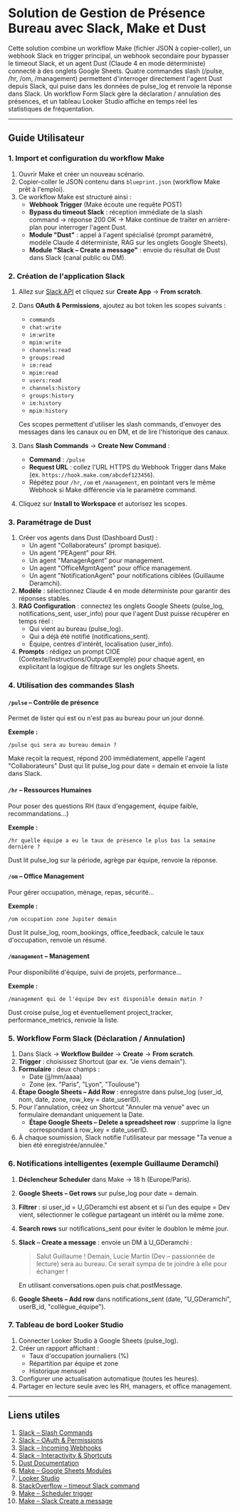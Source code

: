 # Solution de Gestion de Présence Bureau avec Slack, Make et Dust

Cette solution combine un workflow Make (fichier JSON à copier-coller), un webhook Slack en trigger principal, un webhook secondaire pour bypasser le timeout Slack, et un agent Dust (Claude 4 en mode déterministe) connecté à des onglets Google Sheets. Quatre commandes slash (/pulse, /hr, /om, /management) permettent d'interroger directement l'agent Dust depuis Slack, qui puise dans les données de pulse_log et renvoie la réponse dans Slack. Un workflow Form Slack gère la déclaration / annulation des présences, et un tableau Looker Studio affiche en temps réel les statistiques de fréquentation.

---

## Guide Utilisateur

### 1. Import et configuration du workflow Make

1. Ouvrir Make et créer un nouveau scénario.
2. Copier-coller le JSON contenu dans `blueprint.json` (workflow Make prêt à l'emploi).
3. Ce workflow Make est structuré ainsi :
   - **Webhook Trigger** (Make écoute une requête POST)
   - **Bypass du timeout Slack** : réception immédiate de la slash command → réponse 200 OK → Make continue de traiter en arrière-plan pour interroger l'agent Dust.
   - **Module "Dust"** : appel à l'agent spécialisé (prompt paramétré, modèle Claude 4 déterministe, RAG sur les onglets Google Sheets).
   - **Module "Slack – Create a message"** : envoie du résultat de Dust dans Slack (canal public ou DM).

### 2. Création de l'application Slack

1. Allez sur [Slack API](https://api.slack.com/apps) et cliquez sur **Create App** → **From scratch**.
2. Dans **OAuth & Permissions**, ajoutez au bot token les scopes suivants :
   - `commands`
   - `chat:write`
   - `im:write`
   - `mpim:write`
   - `channels:read`
   - `groups:read`
   - `im:read`
   - `mpim:read`
   - `users:read`
   - `channels:history`
   - `groups:history`
   - `im:history`
   - `mpim:history`

   Ces scopes permettent d'utiliser les slash commands, d'envoyer des messages dans les canaux ou en DM, et de lire l'historique des canaux.

3. Dans **Slash Commands** → **Create New Command** :
   - **Command** : `/pulse`
   - **Request URL** : collez l'URL HTTPS du Webhook Trigger dans Make (ex. `https://hook.make.com/abcdef123456`).
   - Répétez pour `/hr`, `/om` et `/management`, en pointant vers le même Webhook si Make différencie via le paramètre command.
4. Cliquez sur **Install to Workspace** et autorisez les scopes.

### 3. Paramétrage de Dust

1. Créer vos agents dans Dust (Dashboard Dust) :
   - Un agent "Collaborateurs" (prompt basique).
   - Un agent "PEAgent" pour RH.
   - Un agent "ManagerAgent" pour management.
   - Un agent "OfficeMgmtAgent" pour office management.
   - Un agent "NotificationAgent" pour notifications ciblées (Guillaume Deramchi).
2. **Modèle** : sélectionnez Claude 4 en mode déterministe pour garantir des réponses stables.
3. **RAG Configuration** : connectez les onglets Google Sheets (pulse_log, notifications_sent, user_info) pour que l'agent Dust puisse récupérer en temps réel :
   - Qui vient au bureau (pulse_log).
   - Qui a déjà été notifié (notifications_sent).
   - Équipe, centres d'intérêt, localisation (user_info).
4. **Prompts** : rédigez un prompt CIOE (Contexte/Instructions/Output/Exemple) pour chaque agent, en explicitant la logique de filtrage sur les onglets Sheets.

### 4. Utilisation des commandes Slash

#### `/pulse` – Contrôle de présence
Permet de lister qui est ou n'est pas au bureau pour un jour donné.

**Exemple :**
```
/pulse qui sera au bureau demain ?
```

Make reçoit la request, répond 200 immédiatement, appelle l'agent "Collaborateurs" Dust qui lit pulse_log pour date = demain et envoie la liste dans Slack.

#### `/hr` – Ressources Humaines
Pour poser des questions RH (taux d'engagement, équipe faible, recommandations…)

**Exemple :**
```
/hr quelle équipe a eu le taux de présence le plus bas la semaine dernière ?
```

Dust lit pulse_log sur la période, agrège par équipe, renvoie la réponse.

#### `/om` – Office Management
Pour gérer occupation, ménage, repas, sécurité…

**Exemple :**
```
/om occupation zone Jupiter demain
```

Dust lit pulse_log, room_bookings, office_feedback, calcule le taux d'occupation, renvoie un résumé.

#### `/management` – Management
Pour disponibilité d'équipe, suivi de projets, performance…

**Exemple :**
```
/management qui de l'équipe Dev est disponible demain matin ?
```

Dust croise pulse_log et éventuellement project_tracker, performance_metrics, renvoie la liste.

### 5. Workflow Form Slack (Déclaration / Annulation)

1. Dans Slack → **Workflow Builder** → **Create** → **From scratch**.
2. **Trigger** : choisissez Shortcut (par ex. "Je viens demain").
3. **Formulaire** : deux champs :
   - Date (jj/mm/aaaa)
   - Zone (ex. "Paris", "Lyon", "Toulouse")
4. **Étape Google Sheets – Add Row** : enregistre dans pulse_log (user_id, nom, date, zone, row_key = date_userID).
5. Pour l'annulation, créez un Shortcut "Annuler ma venue" avec un formulaire demandant uniquement la Date.
   - **Étape Google Sheets – Delete a spreadsheet row** : supprime la ligne correspondant à row_key = date_userID.
6. À chaque soumission, Slack notifie l'utilisateur par message "Ta venue a bien été enregistrée/annulée."

### 6. Notifications intelligentes (exemple Guillaume Deramchi)

1. **Déclencheur Scheduler** dans Make → 18 h (Europe/Paris).
2. **Google Sheets – Get rows** sur pulse_log pour date = demain.
3. **Filtrer** : si user_id = U_GDeramchi est absent et si l'un des equipe = Dev vient, sélectionner le collègue partageant un intérêt ou la même zone.
4. **Search rows** sur notifications_sent pour éviter le doublon le même jour.
5. **Slack – Create a message** : envoie un DM à U_GDeramchi :

   > Salut Guillaume ! Demain, Lucie Martin (Dev – passionnée de lecture) sera au bureau. Ce serait sympa de te joindre à elle pour échanger !

   En utilisant conversations.open puis chat.postMessage.

6. **Google Sheets – Add row** dans notifications_sent (date, "U_GDeramchi", userB_id, "collègue_équipe").

### 7. Tableau de bord Looker Studio

1. Connecter Looker Studio à Google Sheets (pulse_log).
2. Créer un rapport affichant :
   - Taux d'occupation journaliers (%)
   - Répartition par équipe et zone
   - Historique mensuel
3. Configurer une actualisation automatique (toutes les heures).
4. Partager en lecture seule avec les RH, managers, et office management.

---

## Liens utiles

1. [Slack – Slash Commands](https://docs.slack.dev/bolt-js/concepts#commands)
2. [Slack – OAuth & Permissions](https://api.slack.com/authentication/oauth-v2)
3. [Slack – Incoming Webhooks](https://api.slack.com/messaging/webhooks)
4. [Slack – Interactivity & Shortcuts](https://api.slack.com/interactivity/handling)
5. [Dust Documentation](https://docs.dust.tt/)
6. [Make – Google Sheets Modules](https://www.make.com/en/help/app/google-sheets)
7. [Looker Studio](https://lookerstudio.google.com/)
8. [StackOverflow – timeout Slack command](https://stackoverflow.com/questions/34896954/how-to-avoid-slack-command-timeout-error)
9. [Make – Scheduler trigger](https://www.make.com/en/help/tools/schedule)
10. [Make – Slack Create a message](https://www.make.com/en/help/app/slack)
